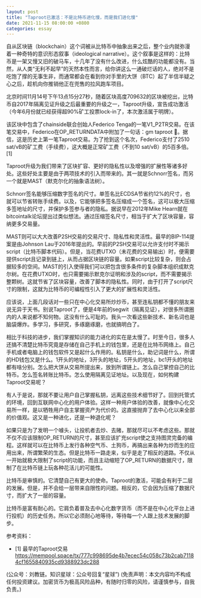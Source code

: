 ```yaml
---
layout: post
title: "Taproot已激活：不是比特币进化慢，而是我们进化慢"
date: 2021-11-15 08:00:00 +0800
categories: essay
---
```


自从区块链（blockchain）这个词被从比特币中抽象出来之后，整个业内就弥漫着一种奇特的意识形态叙事（ideological narrative）。这个叙事是这样的：比特币是一架又慢又旧的破马车，十几年了没有什么改进，什么炫酷的功能都没有。当然，从人类“无利不起早”的天然本性而言，给你讲这么一通破烂话的人，绝对不是吃饱了撑的无事生非，而通常都会在看到你对手里的大饼（BTC）起了半信半疑之心之后，趁机向你推销他正在兜售的拉风跑车项目。

北京时间11月14号下午13点15分27秒，随着区块高度709632的区块被挖出，比特币自2017年隔离见证升级之后最重要的升级之一，Taproot升级，宣告成功激活（今年6月份就已经获得超90%矿工投票lock-in了，本次激活属于明牌）。

该区块中包含了chainside联合创始人Federico Tenga的一笔V1_P2TR交易。在该笔交易中，Federico在OP_RETURNDATA中附加了一句话：gm taproot 🥕。据信，这是历史上第一笔Taproot交易。为了抢到这个名次，Federico支付了2510 sat/vB的矿工费（手续费），这大概是正常矿工费（不到10 sat/vB）的5百多倍。[1]

Taproot升级为我们带来了区块扩容、更好的隐私性以及增强的扩展性等诸多好处。这些好处主要是由于两项技术的引入而带来的。其一就是Schnorr签名，而另一个就是MAST（默克尔化的抽象语法树）。

Schnorr签名能够压缩数字签名的尺寸。单签名比ECDSA节省约12%的尺寸，也就可以节省转账手续费。以及，它能够把多签名压缩成一个签名，这可以极大压缩多签地址的尺寸，并保护多签参与者的隐私。据说早在2012年Mike Hearn就在bitcointalk论坛提出过类似想法。通过压缩签名尺寸，相当于扩大了区块容量，容纳更多交易量。

MAST则可以大大改善P2SH交易的交易尺寸、隐私性和灵活性。最早的BIP-114提案是由Johnson Lau于2016年提出的。早前的P2SH交易可以允许支付时不揭示script（比特币脚本代码）。但是，当花费UTXO（未花费的交易输出）时，便需要提供script且记录到链上，从而占据区块链的容量。如果script比较复杂，则会占据较多的空间。MAST的引入使得我们可以把包含很多条件的复杂脚本组织成默克尔树。在花费UTXO时，也只需要揭示默克尔证明和涉及的script，而不需要揭示整颗树。这就节省了区块容量，改善了脚本的隐私性。同时，由于打开了script尺寸的限制，这就为比特币的可编程性引入了更大的扩展性和灵活性。

应该说，上面几段话对一些只在中心化交易所炒炒币，甚至连私钥都不懂的朋友来说无异于天书。别说Taproot了，便是4年前的segwit（隔离见证），对很多所谓圈内的人来说都不知何物。这没有什么可耻的。我头一次看这些新技术、新名词也是脑袋爆炸。多学习，多研究，多琢磨琢磨，也就搞明白了。

相比于科技的进步，我们掌握知识的能力进化的实在是太慢了。时至今日，很多人还搞不清楚比特币究竟是存储在自己手机上的钱包里，还是在比特币网络上。自己手机或者电脑上的钱包软件又是起什么作用的。私钥是什么，助记词是什么，所谓的HD钱包又是什么。1开头的地址，3开头的地址，5开头的地址，bc1开头的地址都有啥分别。怎么把大饼从交易所提出来，放到所谓链上。怎么自己掌控自己的比特币。怎么签名转账比特币。怎么使用隔离见证地址。以及现在，如何构建Taproot交易呢？

有人于是说，那就不要让用户自己掌握私钥，远离这些技术细节好了。回到托管式的环境，回到互联网中心化的用户体验。这样一种用户体验的改善，就像中心化交易所一样，是以牺牲用户自主掌握资产为代价的。这直接抛弃了去中心化以来全部的价值观。这又是一种进化，还是一种退化呢？

如果只是为了发明一个噱头，让投机者去炒、去赌，那就尽可以不考虑这些。那就不仅不应该限制OP_RETURN的尺寸，甚至应该扩充script使之支持图灵完备的编程。这样就可以在比特币上发行各种空气币、土狗币，再搞出来各种为炒而生的应用出来，所谓繁荣的生态。但是比特币一路走来，似乎是走了相反的道路。不仅从一开始就极大限制了script的功能，而且主动缩短了OP_RETURN的数据尺寸，限制了在比特币链上玩各种花活儿的可能性。

比特币是审慎的。它清楚自己有更大的使命。Taproot的激活，可能会有利于二层的发展。但是，并不会给一层带来自限性的问题。相反的，它会因为压缩了数据尺寸，而扩大了一层的容量。

比特币是富有耐心的。它肩负着普及去中心化数字货币（而不是在中心化平台上进行投机）的历史任务。所以它必须耐心地等待，等待每一个人跟上技术发展的脚步。

参考资料：
- [1] 最早的Taproot交易 https://mempool.space/tx/777c998695de4b7ecec54c058c73b2cab71184cf1655840935cd9388923dc288

(公众号：刘教链。知识星球：公众号回复“星球”)
(免责声明：本文内容均不构成任何投资建议。加密货币为极高风险品种，有随时归零的风险，请谨慎参与，自我负责。)